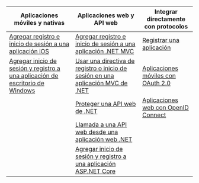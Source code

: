 | Aplicaciones móviles y nativas | Aplicaciones web y API web | Integrar directamente con protocolos |
| ----------------------- | ------------------------------- | --------------------- |
| [Agregar registro e inicio de sesión a una aplicación iOS](active-directory-b2c-devquickstarts-ios.md) | [Agregar registro e inicio de sesión a una aplicación .NET MVC](active-directory-b2c-devquickstarts-web-dotnet.md) | [Registrar una aplicación](active-directory-b2c-app-registration.md) |
| [Agregar inicio de sesión y registro a una aplicación de escritorio de Windows](active-directory-b2c-devquickstarts-native-dotnet.md) | [Usar una directiva de registro o inicio de sesión en una aplicación MVC de .NET](active-directory-b2c-devquickstarts-web-dotnet-susi.md) | [Aplicaciones móviles con OAuth 2.0](active-directory-b2c-reference-oauth-code.md) |
| | [Proteger una API web de .NET](active-directory-b2c-devquickstarts-api-dotnet.md) | [Aplicaciones web con OpenID Connect](active-directory-b2c-reference-oidc.md) |
| | [Llamada a una API web desde una aplicación web .NET](active-directory-b2c-devquickstarts-web-api-dotnet.md) | |
| | [Agregar inicio de sesión y registro a una aplicación ASP.NET Core](https://github.com/azure-samples/active-directory-dotnet-webapp-openidconnect-aspnetcore-b2c) | |

<!---HONumber=AcomDC_0727_2016-->